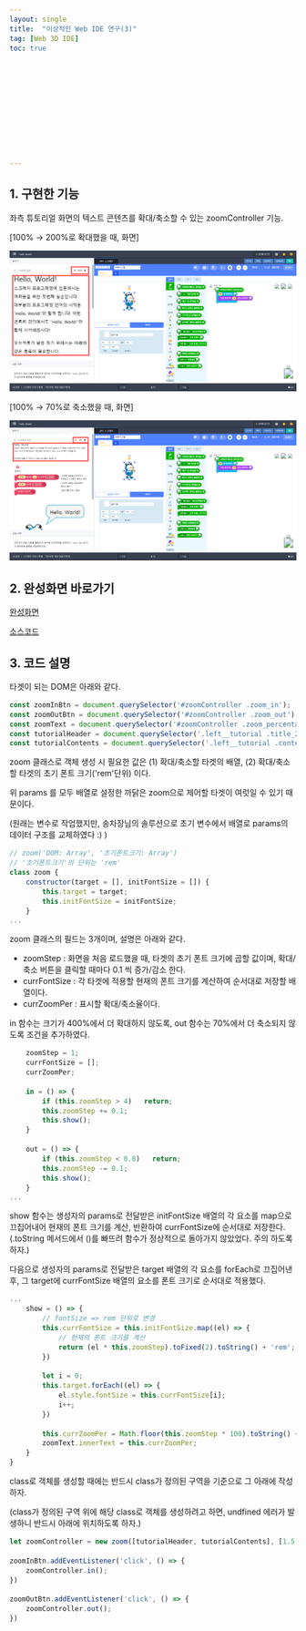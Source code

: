 ```yaml
---
layout: single
title:  "이상적인 Web IDE 연구(3)"
tag: [Web 3D IDE]
toc: true 











---
```


## 1. 구현한 기능

좌측 튜토리얼 화면의 텍스트 콘텐츠를 확대/축소할 수 있는 zoomController 기능.

[100% → 200%로 확대했을 때, 화면]

![image-20220915153652420](/assets/img/image-20220915153652420.png)



[100% → 70%로 축소했을 때, 화면]

![image-20220915153802382](/assets/img/image-20220915153802382.png)









## 2. 완성화면 바로가기

[완성화면](https://dkgkejdrb.github.io/Web_Frontend_Research/WEB%202D%20IDE/Studio)

[소스코드](https://github.com/dkgkejdrb/Web_Frontend_Research/tree/main/WEB%202D%20IDE)









## 3. 코드 설명 

타겟이 되는 DOM은 아래와 같다.

```javascript
const zoomInBtn = document.querySelector('#zoomController .zoom_in');
const zoomOutBtn = document.querySelector('#zoomController .zoom_out');
const zoomText = document.querySelector('#zoomController .zoom_percentage');
const tutorialHeader = document.querySelector('.left__tutorial .title_2');
const tutorialContents = document.querySelector('.left__tutorial .contents');
```

 

zoom 클래스로 객체 생성 시 필요한 값은 (1) 확대/축소할 타겟의 배열, (2) 확대/축소할 타겟의 초기 폰트 크기('rem'단위) 이다.

위 params 를 모두 배열로 설정한 까닭은 zoom으로 제어할 타겟이 여럿일 수 있기 때문이다.

(원래는 변수로 작업했지만, 송차장님의 솔루션으로 초기 변수에서 배열로 params의 데이터 구조를 교체하였다 :) )

```javascript
// zoom('DOM: Array', '초기폰트크기: Array')
// '초기폰트크기'의 단위는 'rem'
class zoom {
    constructor(target = [], initFontSize = []) {
        this.target = target;
        this.initFontSize = initFontSize;
    }
...
```



zoom 클래스의 필드는 3개이며, 설명은 아래와 같다.

- zoomStep : 화면을 처음 로드했을 때, 타겟의 초기 폰트 크기에 곱할 값이며, 확대/축소 버튼을 클릭할 때마다 0.1 씩 증가/감소 한다.
- currFontSize : 각 타겟에 적용할 현재의 폰트 크기를 계산하여 순서대로 저장할 배열이다.
- currZoomPer : 표시할 확대/축소율이다.

in 함수는 크기가 400%에서 더 확대하지 않도록, out 함수는 70%에서 더 축소되지 않도록 조건을 추가하였다.

```javascript
    zoomStep = 1;
    currFontSize = [];
    currZoomPer;
    
    in = () => {
        if (this.zoomStep > 4)   return;
        this.zoomStep += 0.1;
        this.show();
    }

    out = () => {
        if (this.zoomStep < 0.8)   return;
        this.zoomStep -= 0.1;
        this.show();
    }
...
```



show 함수는 생성자의 params로 전달받은 initFontSize 배열의 각 요소를 map으로 끄집어내어 현재의 폰트 크기를 계산, 반환하여 currFontSize에 순서대로 저장한다. (.toString 메서드에서 ()를 빠뜨려 함수가 정상적으로 돌아가지 않았었다. 주의 하도록 하자.)

다음으로 생성자의 params로 전달받은 target 배열의 각 요소를 forEach로 끄집어낸 후, 그 target에 currFontSize 배열의 요소를 폰트 크기로 순서대로 적용했다.

```javascript
...
    show = () => {
        // fontSize => rem 단위로 변경
        this.currFontSize = this.initFontSize.map((el) => {
        	// 현재의 폰트 크기를 계산
            return (el * this.zoomStep).toFixed(2).toString() + 'rem';
        })

        let i = 0;
        this.target.forEach((el) => {
            el.style.fontSize = this.currFontSize[i];
            i++;
        })

        this.currZoomPer = Math.floor(this.zoomStep * 100).toString() + '%';
        zoomText.innerText = this.currZoomPer;        
    }
}
```



class로 객체를 생성할 때에는 반드시 class가 정의된 구역을 기준으로 그 아래에 작성하자.

(class가 정의된 구역 위에 해당 class로 객체를 생성하려고 하면, undfined 에러가 발생하니 반드시 아래에 위치하도록 하자.) 

```javascript
let zoomController = new zoom([tutorialHeader, tutorialContents], [1.5, 0.875]);

zoomInBtn.addEventListener('click', () => {
    zoomController.in();
})

zoomOutBtn.addEventListener('click', () => {
    zoomController.out();
})
```
